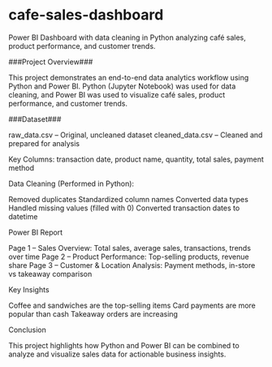 # cafe-sales-dashboard
Power BI Dashboard with data cleaning in Python analyzing café sales, product performance, and customer trends.

###Project Overview###

This project demonstrates an end-to-end data analytics workflow using Python and Power BI. Python (Jupyter Notebook) was used for data cleaning, and Power BI was used to visualize café sales, product performance, and customer trends.

###Dataset###

raw_data.csv – Original, uncleaned dataset
cleaned_data.csv – Cleaned and prepared for analysis

Key Columns: transaction date, product name, quantity, total sales, payment method

Data Cleaning  (Performed in Python):

Removed duplicates
Standardized column names
Converted data types
Handled missing values (filled with 0)
Converted transaction dates to datetime

Power BI Report

Page 1 – Sales Overview: Total sales, average sales, transactions, trends over time
Page 2 – Product Performance: Top-selling products, revenue share
Page 3 – Customer & Location Analysis: Payment methods, in-store vs takeaway comparison

Key Insights

Coffee and sandwiches are the top-selling items
Card payments are more popular than cash
Takeaway orders are increasing

Conclusion

This project highlights how Python and Power BI can be combined to analyze and visualize sales data for actionable business insights.
